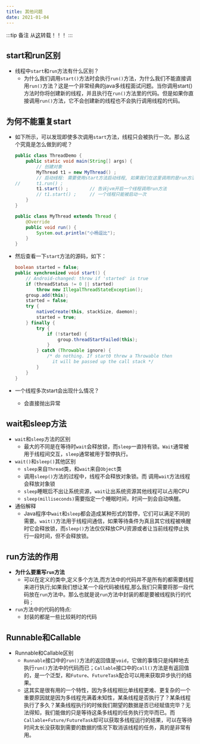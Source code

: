 ```yaml
---
title: 其他问题
date: 2021-01-04
---
```


:::tip 备注
从[这](https://github.com/yangchong211/YCBlogs)转载！！！
:::

## start和run区别
- 线程中```start```和```run```方法有什么区别？
    - 为什么我们调用```start()```方法时会执行```run()```方法，为什么我们不能直接调用```run()```方法？这是一个非常经典的java多线程面试问题。当你调用start()方法时你将创建新的线程，并且执行在```run()```方法里的代码。但是如果你直接调用```run()```方法，它不会创建新的线程也不会执行调用线程的代码。


## 为何不能重复start
- 如下所示，可以发现即使多次调用```start```方法，线程只会被执行一次。那么这个究竟是怎么做到的呢？
    ``` java
    public class ThreadDemo {
    	public static void main(String[] args) {
    		// 创建对象
    		MyThread t1 = new MyThread() ;
    		// 启动线程: 需要使用start方法启动线程, 如果我们在这里调用的是run方法,那么我们只是把该方法作为普通方法进行执行
    //		t1.run() ;
    		t1.start() ;		// 告诉jvm开启一个线程调用run方法
    		// t1.start() ;		// 一个线程只能被启动一次
    	}
    }
    
    public class MyThread extends Thread {
    	@Override
    	public void run() {
    	    System.out.println("小杨逗比");
    	}
    }
    ```
- 然后查看一下```start```方法的源码，如下：
    ``` java
    boolean started = false;
    public synchronized void start() {
        // Android-changed: throw if 'started' is true
        if (threadStatus != 0 || started)
            throw new IllegalThreadStateException();
        group.add(this);
        started = false;
        try {
            nativeCreate(this, stackSize, daemon);
            started = true;
        } finally {
            try {
                if (!started) {
                    group.threadStartFailed(this);
                }
            } catch (Throwable ignore) {
                /* do nothing. If start0 threw a Throwable then
                  it will be passed up the call stack */
            }
        }
    }
    ```
- 一个线程多次start会出现什么情况？

    - 会直接抛出异常




## wait和sleep方法
- ```wait```和```sleep```方法的区别
    - 最大的不同是在等待时```wait```会释放锁，而```sleep```一直持有锁。```Wait```通常被用于线程间交互，```sleep```通常被用于暂停执行。
- ```wait()```和```sleep()```其他区别
    - ```sleep```来自```Thread```类，和```wait```来自```Object```类 
    - 调用```sleep()```方法的过程中，线程不会释放对象锁。而 调用```wait```方法线程会释放对象锁 
    - ```sleep```睡眠后不出让系统资源，```wait```让出系统资源其他线程可以占用CPU 
    - ```sleep(milliseconds)```需要指定一个睡眠时间，时间一到会自动唤醒。
- 通俗解释
    - Java程序中```wait```和```sleep```都会造成某种形式的暂停，它们可以满足不同的需要。```wait()```方法用于线程间通信，如果等待条件为真且其它线程被唤醒时它会释放锁，而```sleep()```方法仅仅释放CPU资源或者让当前线程停止执行一段时间，但不会释放锁。




## run方法的作用
- **为什么要重写```run```方法**
    - 可以在定义的类中,定义多个方法,而方法中的代码并不是所有的都需要线程来进行执行;如果我们想让某一个段代码被线程,那么我们只需要将那一段代码放在```run```方法中。那么也就是说```run```方法中封装的都是要被线程执行的代码 ; 
- ```run```方法中的代码的特点: 
    - 封装的都是一些比较耗时的代码



## Runnable和Callable
- Runnable和Callable区别
    - ```Runnable```接口中的```run()```方法的返回值是```void```，它做的事情只是纯粹地去执行```run()```方法中的代码而已；```Callable```接口中的```call()```方法是有返回值的，是一个泛型，和```Future```、```FutureTask```配合可以用来获取异步执行的结果。
    - 这其实是很有用的一个特性，因为多线程相比单线程更难、更复杂的一个重要原因就是因为多线程充满着未知性，某条线程是否执行了？某条线程执行了多久？某条线程执行的时候我们期望的数据是否已经赋值完毕？无法得知，我们能做的只是等待这条多线程的任务执行完毕而已。而```Callable+Future/FutureTask```却可以获取多线程运行的结果，可以在等待时间太长没获取到需要的数据的情况下取消该线程的任务，真的是非常有用。
